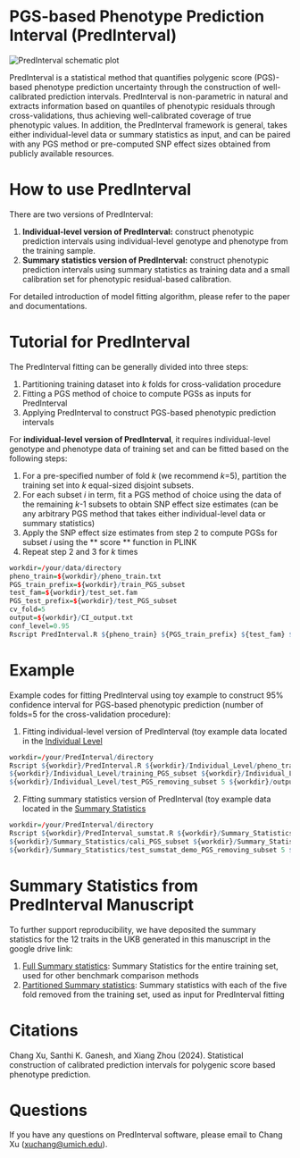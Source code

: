 # PGS-based Phenotype Prediction Interval (PredInterval)

![PredInterval schematic plot](https://github.com/xuchang0201/PredInterval/assets/41645824/f2dc42f0-191c-4566-8ff3-e5a96a2e06ec)

PredInterval is a statistical method that quantifies polygenic score (PGS)-based phenotype prediction uncertainty through the construction of well-calibrated prediction intervals. PredInterval is non-parametric in natural and extracts information based on quantiles of phenotypic residuals through cross-validations, thus achieving well-calibrated coverage of true phenotypic values. In addition, the PredInterval framework is general, takes either individual-level data or summary statistics as input, and can be paired with any PGS method or pre-computed SNP effect sizes obtained from publicly available resources.
    
# How to use PredInterval
There are two versions of PredInterval:
1. **Individual-level version of PredInterval:** construct phenotypic prediction intervals using individual-level genotype and phenotype from the training sample.
2. **Summary statistics version of PredInterval:** construct phenotypic prediction intervals using summary statistics as training data and a small calibration set for phenotypic residual-based calibration.

For detailed introduction of model fitting algorithm, please refer to the paper and documentations.  

# Tutorial for PredInterval
The PredInterval fitting can be generally divided into three steps:
1. Partitioning training dataset into *k* folds for cross-validation procedure
2. Fitting a PGS method of choice to compute PGSs as inputs for PredInterval
3. Applying PredInterval to construct PGS-based phenotypic prediction intervals

For **individual-level version of PredInterval**, it requires individual-level genotype and phenotype data of training set and can be fitted based on the following steps:
1. For a pre-specified number of fold *k* (we recommend *k*=5), partition the training set into *k* equal-sized disjoint subsets.
2. For each subset *i* in term, fit a PGS method of choice using the data of the remaining *k*-1 subsets to obtain SNP effect size estimates (can be any arbitrary PGS method that takes either individual-level data or summary statistics)
3. Apply the SNP effect size estimates from step 2 to compute PGSs for subset *i* using the ** score ** function in PLINK
4. Repeat step 2 and 3 for *k* times
```r
workdir=/your/data/directory
pheno_train=${workdir}/pheno_train.txt
PGS_train_prefix=${workdir}/train_PGS_subset
test_fam=${workdir}/test_set.fam
PGS_test_prefix=${workdir}/test_PGS_subset
cv_fold=5
output=${workdir}/CI_output.txt
conf_level=0.95
Rscript PredInterval.R ${pheno_train} ${PGS_train_prefix} ${test_fam} ${PGS_test_prefix} ${cv_fold} ${output} ${conf_level} 
```
# Example
Example codes for fitting PredInterval using toy example to construct 95% confidence interval for PGS-based phenotypic prediction (number of folds=5 for the cross-validation procedure):
1. Fitting individual-level version of PredInterval (toy example data located in the [Individual Level](https://github.com/xuchang0201/PredInterval/tree/main/Toy%20Example/Individual_Level)
```r
workdir=/your/PredInterval/directory
Rscript ${workdir}/PredInterval.R ${workdir}/Individual_Level/pheno_training.txt \
${workdir}/Individual_Level/training_PGS_subset ${workdir}/Individual_Level/test.fam \
${workdir}/Individual_Level/test_PGS_removing_subset 5 ${workdir}/output/CI_ind.txt 0.95
```
2. Fitting summary statistics version of PredInterval (toy example data located in the [Summary Statistics](https://github.com/xuchang0201/PredInterval/tree/main/Toy%20Example/Summary_Statistics)
```r
workdir=/your/PredInterval/directory
Rscript ${workdir}/PredInterval_sumstat.R ${workdir}/Summary_Statistics/pheno_cali_sumstat_demo.txt \
${workdir}/Summary_Statistics/cali_PGS_subset ${workdir}/Summary_Statistics/test_sumstat_demo.fam \
${workdir}/Summary_Statistics/test_sumstat_demo_PGS_removing_subset 5 ${workdir}/output/CI_sumstat.txt 0.95
```



# Summary Statistics from PredInterval Manuscript
To further support reproducibility, we have deposited the summary statistics for the 12 traits in the UKB generated in this manuscript in the google drive link: 
1. [Full Summary statistics](https://drive.google.com/file/d/1Vtb-0IdevPRzhPib-blbjeAgOyUDxj73/view?usp=drive_link): Summary Statistics for the entire training set, used for other benchmark comparison methods
2. [Partitioned Summary statistics](https://drive.google.com/file/d/1IyoqM3ZNTaTMyVCHM1UCjFYCOCtdrw7i/view?usp=drive_link): Summary statistics with each of the five fold removed from the training set, used as input for PredInterval fitting

# Citations

Chang Xu, Santhi K. Ganesh, and Xiang Zhou (2024). Statistical construction of calibrated prediction intervals for polygenic score based phenotype prediction. 

# Questions 
If you have any questions on PredInterval software, please email to Chang Xu (xuchang@umich.edu).
